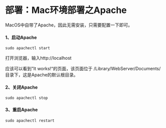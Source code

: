# 部署：Mac环境部署之Apache
MacOS中自带了Apache，因此无需安装，只需要配置一下即可。

#### 1、启动Apache
	sudo apachectl start
打开浏览器，输入http://localhost

应该可以看到”It works!“的页面，该页面位于
/Library/WebServer/Documents/目录下，这是Apache的默认根目录。

#### 2、关闭Apache
	sudo apachectl stop

#### 3、重启Apache
	sudo apachectl restart
